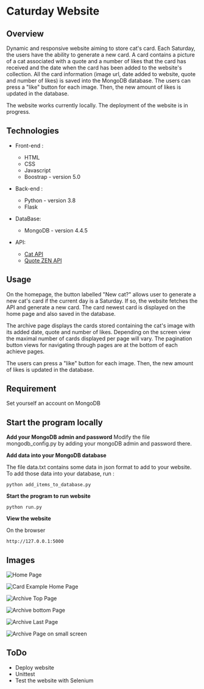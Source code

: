 # Caturday Website

## Overview

Dynamic and responsive website aiming to store cat's card. Each Saturday, the users have the ability to generate a new card. A card contains a picture of a cat associated with a quote and a number of likes that the card has received and the date when the card has been added to the website's collection.
All the card information (image url, date added to website, quote and number of likes) is saved into the MongoDB database.
The users can press a "like" button for each image. Then, the new amount of likes is updated in the database.

The website works currently locally. The deployment of the website is in progress.

## Technologies

* Front-end :
  * HTML
  * CSS
  * Javascript
  * Boostrap - version 5.0

* Back-end :
  * Python - version 3.8
  * Flask

* DataBase:
  * MongoDB - version 4.4.5

* API:
  * [Cat API](https://api.thecatapi.com/)
  * [Quote ZEN API](https://zenquotes.io/)

## Usage

On the homepage, the button labelled "New cat?" allows user to generate a new cat's card if the current day is a Saturday. If so, the website fetches the API and generate a new card. The card newest card is displayed on the home page and also saved in the database.

The archive page displays the cards stored containing the cat's image with its added date, quote and number of likes. Depending on the screen view the maximal number of cards displayed per page will vary. 
The pagination button views for navigating through pages are at the bottom of each achieve pages.

The users can press a "like" button for each image. Then, the new amount of likes is updated in the database.

## Requirement

Set yourself an account on MongoDB

## Start the program locally

**Add your MongoDB admin and password**
Modify the file mongodb_config.py by adding your mongoDB admin and password there.

**Add data into your MongoDB database**

The file data.txt contains some data in json format to add to your website.
To add those data into your database, run :

```
python add_items_to_database.py
```

**Start the program to run website**

```
python run.py
```

**View the website**

On the browser 
```
http://127.0.0.1:5000
```

## Images

![Home Page](images/Home_page_top.png)

![Card Example Home Page](images/card.png)

![Archive Top Page](images/Archive_top_page.png)

![Archive bottom Page](images/Archive_bottom_page.png)

![Archive Last Page](images/Archive.png)

![Archive Page on small screen](images/small_screen.png)

## ToDo

* Deploy website
* Unittest
* Test the website with Selenium